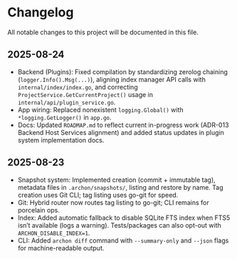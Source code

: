 # Changelog

All notable changes to this project will be documented in this file.

## 2025-08-24

- Backend (Plugins): Fixed compilation by standardizing zerolog chaining (`logger.Info().Msg(...)`), aligning index manager API calls with `internal/index/index.go`, and correcting `ProjectService.GetCurrentProject()` usage in `internal/api/plugin_service.go`.
- App wiring: Replaced nonexistent `logging.Global()` with `*logging.GetLogger()` in `app.go`.
- Docs: Updated `ROADMAP.md` to reflect current in-progress work (ADR-013 Backend Host Services alignment) and added status updates in plugin system implementation docs.

## 2025-08-23

- Snapshot system: Implemented creation (commit + immutable tag), metadata files in `.archon/snapshots/`, listing and restore by name. Tag creation uses Git CLI; tag listing uses go-git for speed.
- Git: Hybrid router now routes tag listing to go-git; CLI remains for porcelain ops.
- Index: Added automatic fallback to disable SQLite FTS index when FTS5 isn’t available (logs a warning). Tests/packages can also opt-out with `ARCHON_DISABLE_INDEX=1`.
- CLI: Added `archon diff` command with `--summary-only` and `--json` flags for machine-readable output.

